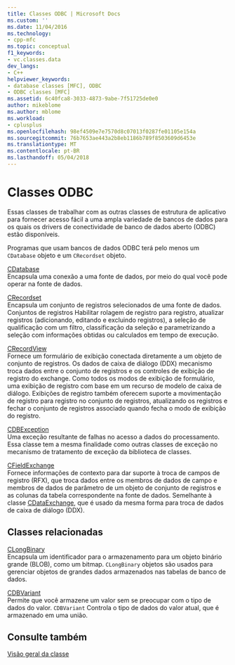 ```yaml
---
title: Classes ODBC | Microsoft Docs
ms.custom: ''
ms.date: 11/04/2016
ms.technology:
- cpp-mfc
ms.topic: conceptual
f1_keywords:
- vc.classes.data
dev_langs:
- C++
helpviewer_keywords:
- database classes [MFC], ODBC
- ODBC classes [MFC]
ms.assetid: 6c40fca8-3033-4873-9abe-7f51725de0e0
author: mikeblome
ms.author: mblome
ms.workload:
- cplusplus
ms.openlocfilehash: 98ef4509e7e7570d8c07013f0287fe01105e154a
ms.sourcegitcommit: 76b7653ae443a2b8eb1186b789f8503609d6453e
ms.translationtype: MT
ms.contentlocale: pt-BR
ms.lasthandoff: 05/04/2018
---
```

# <a name="odbc-classes"></a>Classes ODBC
Essas classes de trabalhar com as outras classes de estrutura de aplicativo para fornecer acesso fácil a uma ampla variedade de bancos de dados para os quais os drivers de conectividade de banco de dados aberto (ODBC) estão disponíveis.  
  
 Programas que usam bancos de dados ODBC terá pelo menos um `CDatabase` objeto e um `CRecordset` objeto.  
  
 [CDatabase](../mfc/reference/cdatabase-class.md)  
 Encapsula uma conexão a uma fonte de dados, por meio do qual você pode operar na fonte de dados.  
  
 [CRecordset](../mfc/reference/crecordset-class.md)  
 Encapsula um conjunto de registros selecionados de uma fonte de dados. Conjuntos de registros Habilitar rolagem de registro para registro, atualizar registros (adicionando, editando e excluindo registros), a seleção de qualificação com um filtro, classificação da seleção e parametrizando a seleção com informações obtidas ou calculados em tempo de execução.  
  
 [CRecordView](../mfc/reference/crecordview-class.md)  
 Fornece um formulário de exibição conectada diretamente a um objeto de conjunto de registros. Os dados de caixa de diálogo (DDX) mecanismo troca dados entre o conjunto de registros e os controles de exibição de registro do exchange. Como todos os modos de exibição de formulário, uma exibição de registro com base em um recurso de modelo de caixa de diálogo. Exibições de registro também oferecem suporte a movimentação de registro para registro no conjunto de registros, atualizando os registros e fechar o conjunto de registros associado quando fecha o modo de exibição do registro.  
  
 [CDBException](../mfc/reference/cdbexception-class.md)  
 Uma exceção resultante de falhas no acesso a dados do processamento. Essa classe tem a mesma finalidade como outras classes de exceção no mecanismo de tratamento de exceção da biblioteca de classes.  
  
 [CFieldExchange](../mfc/reference/cfieldexchange-class.md)  
 Fornece informações de contexto para dar suporte à troca de campos de registro (RFX), que troca dados entre os membros de dados de campo e membros de dados de parâmetro de um objeto de conjunto de registros e as colunas da tabela correspondente na fonte de dados. Semelhante à classe [CDataExchange](../mfc/reference/cdataexchange-class.md), que é usado da mesma forma para troca de dados de caixa de diálogo (DDX).  
  
## <a name="related-classes"></a>Classes relacionadas  
 [CLongBinary](../mfc/reference/clongbinary-class.md)  
 Encapsula um identificador para o armazenamento para um objeto binário grande (BLOB), como um bitmap. `CLongBinary` objetos são usados para gerenciar objetos de grandes dados armazenados nas tabelas de banco de dados.  
  
 [CDBVariant](../mfc/reference/cdbvariant-class.md)  
 Permite que você armazene um valor sem se preocupar com o tipo de dados do valor. `CDBVariant` Controla o tipo de dados do valor atual, que é armazenado em uma união.  
  
## <a name="see-also"></a>Consulte também  
 [Visão geral da classe](../mfc/class-library-overview.md)

